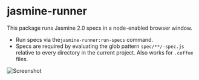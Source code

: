# jasmine-runner

This package runs Jasmine 2.0 specs in a node-enabled browser window.


* Run specs via the`jasmine-runner:run-specs` command.
* Specs are required by evaluating the glob pattern `spec/**/-spec.js`
  relative to every directory in the current project. Also works for `.coffee`
  files.

![Screenshot](https://cloud.githubusercontent.com/assets/1789/6840400/fc6f27a8-d33c-11e4-9faf-47f25c480b26.png)
